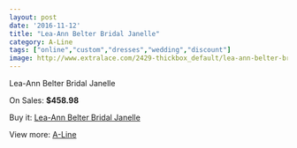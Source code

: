 ```yaml
---
layout: post
date: '2016-11-12'
title: "Lea-Ann Belter Bridal Janelle"
category: A-Line
tags: ["online","custom","dresses","wedding","discount"]
image: http://www.extralace.com/2429-thickbox_default/lea-ann-belter-bridal-janelle.jpg
---
```

Lea-Ann Belter Bridal Janelle

On Sales: **$458.98**
<a href="https://www.extralace.com/a-line/1148-lea-ann-belter-bridal-janelle.html"><amp-img layout="responsive" width="600" height="600" src="//www.extralace.com/2429-thickbox_default/lea-ann-belter-bridal-janelle.jpg" alt="Lea-Ann Belter Bridal Janelle 0" /></a>
<a href="https://www.extralace.com/a-line/1148-lea-ann-belter-bridal-janelle.html"><amp-img layout="responsive" width="600" height="600" src="//www.extralace.com/2430-thickbox_default/lea-ann-belter-bridal-janelle.jpg" alt="Lea-Ann Belter Bridal Janelle 1" /></a>

Buy it: [Lea-Ann Belter Bridal Janelle](https://www.extralace.com/a-line/1148-lea-ann-belter-bridal-janelle.html "Lea-Ann Belter Bridal Janelle")

View more: [A-Line](https://www.extralace.com/2-a-line "A-Line")